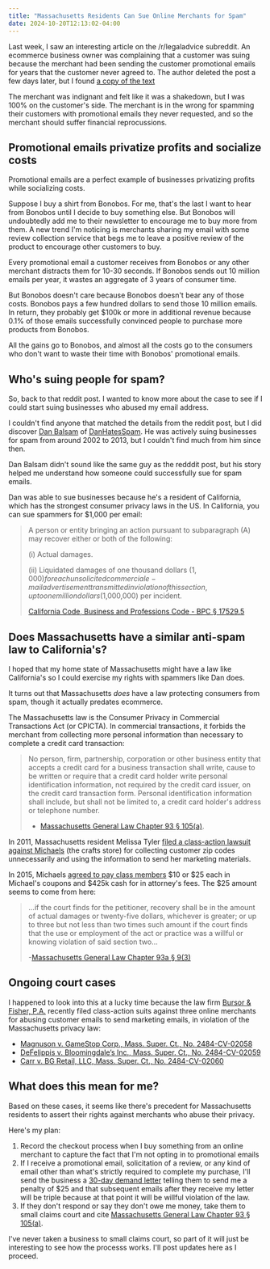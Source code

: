 ```yaml
---
title: "Massachusetts Residents Can Sue Online Merchants for Spam"
date: 2024-10-20T12:13:02-04:00
---
```


Last week, I saw an interesting article on the /r/legaladvice subreddit. An ecommerce business owner was complaining that a customer was suing because the merchant had been sending the customer promotional emails for years that the customer never agreed to. The author deleted the post a few days later, but I found [a copy of the text](original.txt)

The merchant was indignant and felt like it was a shakedown, but I was 100% on the customer's side. The merchant is in the wrong for spamming their customers with promotional emails they never requested, and so the merchant should suffer financial reprocussions.

## Promotional emails privatize profits and socialize costs

Promotional emails are a perfect example of businesses privatizing profits while socializing costs.

Suppose I buy a shirt from Bonobos. For me, that's the last I want to hear from Bonobos until I decide to buy something else. But Bonobos will undoubtedly add me to their newsletter to encourage me to buy more from them. A new trend I'm noticing is merchants sharing my email with some review collection service that begs me to leave a positive review of the product to encourage other customers to buy.

Every promotional email a customer receives from Bonobos or any other merchant distracts them for 10-30 seconds. If Bonobos sends out 10 million emails per year, it wastes an aggregate of 3 years of consumer time.

But Bonobos doesn't care because Bonobos doesn't bear any of those costs. Bonobos pays a few hundred dollars to send those 10 million emails. In return, they probably get $100k or more in additional revenue because 0.1% of those emails successfully convinced people to purchase more products from Bonobos.

All the gains go to Bonobos, and almost all the costs go to the consumers who don't want to waste their time with Bonobos' promotional emails.

## Who's suing people for spam?

So, back to that reddit post. I wanted to know more about the case to see if I could start suing businesses who abused my email address.

I couldn't find anyone that matched the details from the reddit post, but I did discover [Dan Balsam](https://en.wikipedia.org/wiki/Daniel_Balsam) of [DanHatesSpam](http://www.danhatesspam.com/). He was actively suing businesses for spam from around 2002 to 2013, but I couldn't find much from him since then.

Dan Balsam didn't sound like the same guy as the redddit post, but his story helped me understand how someone could successfully sue for spam emails.

Dan was able to sue businesses because he's a resident of California, which has the strongest consumer privacy laws in the US. In California, you can sue spammers for $1,000 per email:

> A person or entity bringing an action pursuant to subparagraph (A) may recover either or both of the following:
>
> (i) Actual damages.
>
> (ii) Liquidated damages of one thousand dollars ($1,000) for each unsolicited commercial e-mail advertisement transmitted in violation of this section, up to one million dollars ($1,000,000) per incident.
>
> [California Code, Business and Professions Code - BPC § 17529.5](https://leginfo.legislature.ca.gov/faces/codes_displaySection.xhtml?lawCode=BPC&sectionNum=17529.5)

## Does Massachusetts have a similar anti-spam law to California's?

I hoped that my home state of Massachusetts might have a law like California's so I could exercise my rights with spammers like Dan does.

It turns out that Massachusetts _does_ have a law protecting consumers from spam, though it actually predates ecommerce.

The Massachusetts law is the Consumer Privacy in Commercial Transactions Act (or CPICTA). In commercial transactions, it forbids the merchant from collecting more personal information than necessary to complete a credit card transaction:

> No person, firm, partnership, corporation or other business entity that accepts a credit card for a business transaction shall write, cause to be written or require that a credit card holder write personal identification information, not required by the credit card issuer, on the credit card transaction form. Personal identification information shall include, but shall not be limited to, a credit card holder's address or telephone number.
>
> - [Massachusetts General Law Chapter 93 § 105(a)](https://malegislature.gov/Laws/GeneralLaws/PartI/TitleXV/Chapter93/Section105).

In 2011, Massachusetts resident Melissa Tyler [filed a class-action lawsuit against Michaels](tyler-v-michaels-stores-inc-2013.pdf) (the crafts store) for collecting customer zip codes unnecessarily and using the information to send her marketing materials.

In 2015, Michaels [agreed to pay class members](Tyler_v__Michaels_Stores-2015.pdf) $10 or $25 each in Michael's coupons and $425k cash for in attorney's fees. The $25 amount seems to come from here:

> ...if the court finds for the petitioner, recovery shall be in the amount of actual damages or twenty-five dollars, whichever is greater; or up to three but not less than two times such amount if the court finds that the use or employment of the act or practice was a willful or knowing violation of said section two...
>
> -[Massachusetts General Law Chapter 93a § 9(3)](https://malegislature.gov/Laws/GeneralLaws/PartI/TitleXV/Chapter93a/Section9)

## Ongoing court cases

I happened to look into this at a lucky time because the law firm [Bursor & Fisher, P.A.](https://www.bursor.com/) recently filed class-action suits against three online merchants for abusing customer emails to send marketing emails, in violation of the Massachusetts privacy law:

- [Magnuson v. GameStop Corp., Mass. Super. Ct., No. 2484-CV-02058](https://www.bloomberglaw.com/public/desktop/document/MagnusonLukevsGameStopCorpDocketNo2484CV02058MassSuperCtAug052024?doc_id=X4Q2UCMUHJK8CNA121GMI1MJR0U)
- [DeFelippis v. Bloomingdale’s Inc., Mass. Super. Ct., No. 2484-CV-02059](https://www.bloomberglaw.com/public/document/DeFelippisAnthonyvsBloomingdalesIncDocketNo2484CV02059MassSuperCt?doc_id=X6UUT0CEO9U9VARBRJSUS4PN9JT)
- [Carr v. BG Retail, LLC, Mass. Super. Ct., No. 2484-CV-02060](https://www.bloomberglaw.com/public/document/CarrMaryvsBGRetailLLCDocketNo2484CV02060MassSuperCtAug052024Court?doc_id=X61HVK76J9C9SSO1F8CA9C1Q640)

## What does this mean for me?

Based on these cases, it seems like there's precedent for Massachusetts residents to assert their rights against merchants who abuse their privacy.

Here's my plan:

1. Record the checkout process when I buy something from an online merchant to capture the fact that I'm not opting in to promotional emails
1. If I receive a promotional email, solicitation of a review, or any kind of email other than what's strictly required to complete my purchase, I'll send the business a [30-day demand letter](https://www.mass.gov/info-details/30-day-demand-letter) telling them to send me a penalty of $25 and that subsequent emails after they receive my letter will be triple because at that point it will be willful violation of the law.
1. If they don't respond or say they don't owe me money, take them to small claims court and cite [Massachusetts General Law Chapter 93 § 105(a)](https://malegislature.gov/Laws/GeneralLaws/PartI/TitleXV/Chapter93/Section105).

I've never taken a business to small claims court, so part of it will just be interesting to see how the processs works. I'll post updates here as I proceed.
